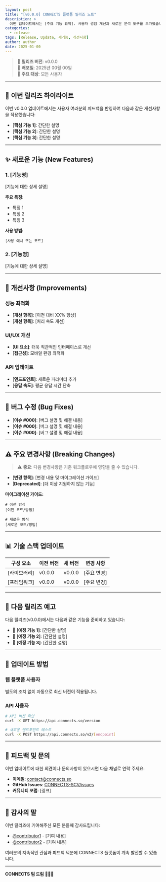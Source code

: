 ```yaml
---
layout: post
title: "[v0.0.0] CONNECTS 플랫폼 릴리즈 노트"
description: >
  이번 업데이트에서는 [주요 기능 요약]. 사용자 경험 개선과 새로운 분석 도구를 추가했습니다.
categories:
  - release
tags: [Release, Update, 새기능, 개선사항]
author: author
date: 2025-01-00
---
```


> 📢 **릴리즈 버전**: v0.0.0  
> 📅 **배포일**: 2025년 00월 00일  
> 🎯 **주요 대상**: 모든 사용자

---

## 🎉 이번 릴리즈 하이라이트

이번 v0.0.0 업데이트에서는 사용자 여러분의 피드백을 반영하여 다음과 같은 개선사항을 적용했습니다:

- **[핵심 기능 1]**: 간단한 설명
- **[핵심 기능 2]**: 간단한 설명  
- **[핵심 기능 3]**: 간단한 설명

---

## ✨ 새로운 기능 (New Features)

### 1. [기능명]
[기능에 대한 상세 설명]

**주요 특징:**
- 특징 1
- 특징 2
- 특징 3

**사용 방법:**
```plaintext
[사용 예시 또는 코드]
```

### 2. [기능명]
[기능에 대한 상세 설명]

---

## 🔧 개선사항 (Improvements)

### 성능 최적화
- **[개선 항목]**: [이전 대비 XX% 향상]
- **[개선 항목]**: [처리 속도 개선]

### UI/UX 개선
- **[UI 요소]**: 더욱 직관적인 인터페이스로 개선
- **[접근성]**: 모바일 환경 최적화

### API 업데이트
- **[엔드포인트]**: 새로운 파라미터 추가
- **[응답 속도]**: 평균 응답 시간 단축

---

## 🐛 버그 수정 (Bug Fixes)

- **[이슈 #000]**: [버그 설명 및 해결 내용]
- **[이슈 #000]**: [버그 설명 및 해결 내용]
- **[이슈 #000]**: [버그 설명 및 해결 내용]

---

## ⚠️ 주요 변경사항 (Breaking Changes)

> ⚠️ **중요**: 다음 변경사항은 기존 워크플로우에 영향을 줄 수 있습니다.

- **[변경 항목]**: [변경 내용 및 마이그레이션 가이드]
- **[Deprecated]**: [더 이상 지원하지 않는 기능]

**마이그레이션 가이드:**
```plaintext
# 이전 방식
[이전 코드/방법]

# 새로운 방식
[새로운 코드/방법]
```

---

## 📊 기술 스택 업데이트

| 구성 요소 | 이전 버전 | 새 버전 | 변경 사항 |
|---------|----------|---------|----------|
| [라이브러리] | v0.0.0 | v0.0.0 | [주요 변경] |
| [프레임워크] | v0.0.0 | v0.0.0 | [주요 변경] |

---

## 🔮 다음 릴리즈 예고

다음 릴리즈(v0.0.0)에서는 다음과 같은 기능을 준비하고 있습니다:

- 🚧 **[예정 기능 1]**: [간단한 설명]
- 🚧 **[예정 기능 2]**: [간단한 설명]
- 🚧 **[예정 기능 3]**: [간단한 설명]

---

## 📝 업데이트 방법

### 웹 플랫폼 사용자
별도의 조치 없이 자동으로 최신 버전이 적용됩니다.

### API 사용자
```bash
# API 버전 확인
curl -X GET https://api.connects.so/version

# 새로운 엔드포인트 테스트
curl -X POST https://api.connects.so/v2/[endpoint]
```

---

## 💬 피드백 및 문의

이번 업데이트에 대한 의견이나 문의사항이 있으시면 다음 채널로 연락 주세요:

- **이메일**: contact@connects.so
- **GitHub Issues**: [CONNECTS-SCV/issues](https://github.com/CONNECTS-SCV)
- **커뮤니티 포럼**: [링크]

---

## 🙏 감사의 말

이번 릴리즈에 기여해주신 모든 분들께 감사드립니다:

- [@contributor1](https://github.com/contributor1) - [기여 내용]
- [@contributor2](https://github.com/contributor2) - [기여 내용]

여러분의 지속적인 관심과 피드백 덕분에 CONNECTS 플랫폼이 계속 발전할 수 있습니다.

---

**CONNECTS 팀 드림** 🧬💊🔬